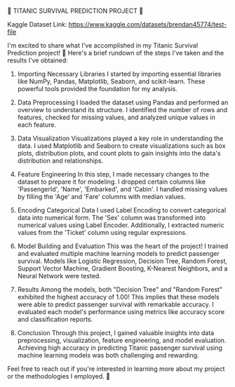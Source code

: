🚢 TITANIC SURVIVAL PREDICTION PROJECT 🚢

Kaggle Dataset Link: https://www.kaggle.com/datasets/brendan45774/test-file

I'm excited to share what I've accomplished in my Titanic Survival Prediction project! 💼 Here's a brief rundown of the steps I've taken and the results I've obtained:

1. Importing Necessary Libraries
I started by importing essential libraries like NumPy, Pandas, Matplotlib, Seaborn, and scikit-learn. These powerful tools provided the foundation for my analysis.

2. Data Preprocessing
I loaded the dataset using Pandas and performed an overview to understand its structure. I identified the number of rows and features, checked for missing values, and analyzed unique values in each feature.

3. Data Visualization
Visualizations played a key role in understanding the data. I used Matplotlib and Seaborn to create visualizations such as box plots, distribution plots, and count plots to gain insights into the data's distribution and relationships.

4. Feature Engineering
In this step, I made necessary changes to the dataset to prepare it for modeling. I dropped certain columns like 'PassengerId', 'Name', 'Embarked', and 'Cabin'. I handled missing values by filling the 'Age' and 'Fare' columns with median values.

5. Encoding Categorical Data
I used Label Encoding to convert categorical data into numerical form. The 'Sex' column was transformed into numerical values using Label Encoder. Additionally, I extracted numeric values from the 'Ticket' column using regular expressions.

6. Model Building and Evaluation
This was the heart of the project! I trained and evaluated multiple machine learning models to predict passenger survival. Models like Logistic Regression, Decision Tree, Random Forest, Support Vector Machine, Gradient Boosting, K-Nearest Neighbors, and a Neural Network were tested.

7. Results
Among the models, both "Decision Tree" and "Random Forest" exhibited the highest accuracy of 1.00! This implies that these models were able to predict passenger survival with remarkable accuracy. I evaluated each model's performance using metrics like accuracy score and classification reports.

8. Conclusion
Through this project, I gained valuable insights into data preprocessing, visualization, feature engineering, and model evaluation. Achieving high accuracy in predicting Titanic passenger survival using machine learning models was both challenging and rewarding.

Feel free to reach out if you're interested in learning more about my project or the methodologies I employed. 🚀